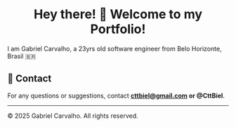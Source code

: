 <!--Introduction -->
<h1 align="center">Hey there! 👋 Welcome to my Portfolio!</h1>

I am Gabriel Carvalho, a 23yrs old software engineer from Belo Horizonte, Brasil 🇧🇷


<!--## 🚀 Features
- 🛒 Product listing & search
- ❤️ Favorites system
- 🛍️ Shopping cart management
- 🔐 Secure checkout via Mercado Pago
- 📦 Order tracking (future update)

## 🛠️ Technologies Used
- **Backend:** Django, Django REST Framework
- **Frontend:** React, JavaScript, HTML, CSS
- **Database:** PostgreSQL (or SQLite for development)



## 🤝 Contributing
Feel free to contribute! Fork the project, create a branch, and submit a pull request. 
-->
## 📧 Contact
For any questions or suggestions, contact **cttbiel@gmail.com or @CttBiel**.
<!--
-Have a look on my CV at OverLeaf here
-PT/BR https://www.overleaf.com/read/bptfwbszhcxy#196b2b
-EN/US https://www.overleaf.com/read/pgrczmymnpjx#c98e75
-->

---
© 2025 Gabriel Carvalho. All rights reserved. 
